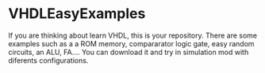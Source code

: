 # VHDLEasyExamples
If you are thinking about learn VHDL, this is your repository.
There are some examples such as a a ROM memory, compararator logic gate, easy random circuits, an ALU, FA....
You can download it and try in simulation mod with diferents configurations.

